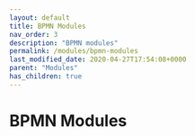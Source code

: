 ```yaml
---
layout: default
title: BPMN Modules
nav_order: 3
description: "BPMN modules"
permalink: /modules/bpmn-modules
last_modified_date: 2020-04-27T17:54:08+0000
parent: "Modules"
has_children: true
---
```


# BPMN Modules
